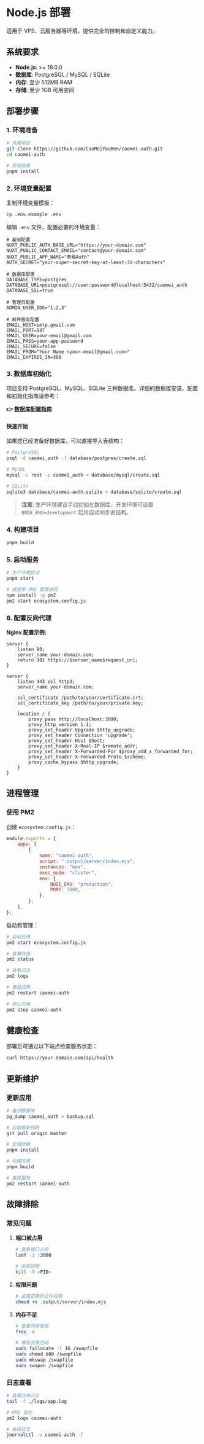 # Node.js 部署

适用于 VPS、云服务器等环境，提供完全的控制和自定义能力。

## 系统要求

-   **Node.js**: >= 18.0.0
-   **数据库**: PostgreSQL / MySQL / SQLite
-   **内存**: 至少 512MB RAM
-   **存储**: 至少 1GB 可用空间

## 部署步骤

### 1. 环境准备

```bash
# 克隆项目
git clone https://github.com/CaoMeiYouRen/caomei-auth.git
cd caomei-auth

# 安装依赖
pnpm install
```

### 2. 环境变量配置

复制环境变量模板：

```bash
cp .env.example .env
```

编辑 `.env` 文件，配置必要的环境变量：

```env
# 基础配置
NUXT_PUBLIC_AUTH_BASE_URL="https://your-domain.com"
NUXT_PUBLIC_CONTACT_EMAIL="contact@your-domain.com"
NUXT_PUBLIC_APP_NAME="草梅Auth"
AUTH_SECRET="your-super-secret-key-at-least-32-characters"

# 数据库配置
DATABASE_TYPE=postgres
DATABASE_URL=postgresql://user:password@localhost:5432/caomei_auth
DATABASE_SSL=true

# 管理员配置
ADMIN_USER_IDS="1,2,3"

# 邮件服务配置
EMAIL_HOST=smtp.gmail.com
EMAIL_PORT=587
EMAIL_USER=your-email@gmail.com
EMAIL_PASS=your-app-password
EMAIL_SECURE=false
EMAIL_FROM="Your Name <your-email@gmail.com>"
EMAIL_EXPIRES_IN=300
```

### 3. 数据库初始化

项目支持 PostgreSQL、MySQL、SQLite 三种数据库。详细的数据库安装、配置和初始化指南请参考：

**👉 [数据库配置指南](./database)**

#### 快速开始

如果您已经准备好数据库，可以直接导入表结构：

```bash
# PostgreSQL
psql -d caomei_auth -f database/postgres/create.sql

# MySQL
mysql -u root -p caomei_auth < database/mysql/create.sql

# SQLite
sqlite3 database/caomei-auth.sqlite < database/sqlite/create.sql
```

> **注意**: 生产环境建议手动初始化数据库，开发环境可设置 `NODE_ENV=development` 启用自动同步表结构。

### 4. 构建项目

```bash
pnpm build
```

### 5. 启动服务

```bash
# 生产环境启动
pnpm start

# 或使用 PM2 管理进程
npm install -g pm2
pm2 start ecosystem.config.js
```

### 6. 配置反向代理

**Nginx 配置示例:**

```nginx
server {
    listen 80;
    server_name your-domain.com;
    return 301 https://$server_name$request_uri;
}

server {
    listen 443 ssl http2;
    server_name your-domain.com;

    ssl_certificate /path/to/your/certificate.crt;
    ssl_certificate_key /path/to/your/private.key;

    location / {
        proxy_pass http://localhost:3000;
        proxy_http_version 1.1;
        proxy_set_header Upgrade $http_upgrade;
        proxy_set_header Connection 'upgrade';
        proxy_set_header Host $host;
        proxy_set_header X-Real-IP $remote_addr;
        proxy_set_header X-Forwarded-For $proxy_add_x_forwarded_for;
        proxy_set_header X-Forwarded-Proto $scheme;
        proxy_cache_bypass $http_upgrade;
    }
}
```

## 进程管理

### 使用 PM2

创建 `ecosystem.config.js`：

```javascript
module.exports = {
    apps: [
        {
            name: "caomei-auth",
            script: ".output/server/index.mjs",
            instances: "max",
            exec_mode: "cluster",
            env: {
                NODE_ENV: "production",
                PORT: 3000,
            },
        },
    ],
};
```

启动和管理：

```bash
# 启动应用
pm2 start ecosystem.config.js

# 查看状态
pm2 status

# 查看日志
pm2 logs

# 重启应用
pm2 restart caomei-auth

# 停止应用
pm2 stop caomei-auth
```

## 健康检查

部署后可通过以下端点检查服务状态：

```bash
curl https://your-domain.com/api/health
```

## 更新维护

### 更新应用

```bash
# 备份数据库
pg_dump caomei_auth > backup.sql

# 拉取最新代码
git pull origin master

# 安装依赖
pnpm install

# 构建应用
pnpm build

# 重启服务
pm2 restart caomei-auth
```

## 故障排除

### 常见问题

1. **端口被占用**

    ```bash
    # 查看端口占用
    lsof -i :3000

    # 杀死进程
    kill -9 <PID>
    ```

2. **权限问题**

    ```bash
    # 设置正确的文件权限
    chmod +x .output/server/index.mjs
    ```

3. **内存不足**

    ```bash
    # 查看内存使用
    free -m

    # 增加交换空间
    sudo fallocate -l 1G /swapfile
    sudo chmod 600 /swapfile
    sudo mkswap /swapfile
    sudo swapon /swapfile
    ```

### 日志查看

```bash
# 查看应用日志
tail -f ./logs/app.log

# PM2 日志
pm2 logs caomei-auth

# 系统日志
journalctl -u caomei-auth -f
```
